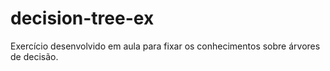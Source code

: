 # decision-tree-ex
Exercício desenvolvido em aula para fixar os conhecimentos sobre árvores de decisão.

